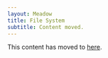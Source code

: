 ```yaml
---
layout: Meadow
title: File System
subtitle: Content moved.
---
```


This content has moved to [here](../../Meadow.OS/File_System/).
